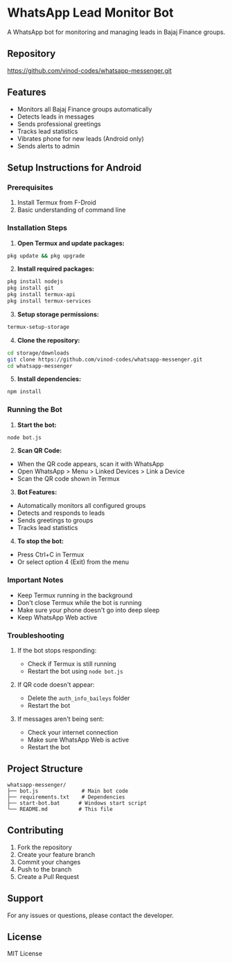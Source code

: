 # WhatsApp Lead Monitor Bot

A WhatsApp bot for monitoring and managing leads in Bajaj Finance groups.

## Repository
https://github.com/vinod-codes/whatsapp-messenger.git

## Features
- Monitors all Bajaj Finance groups automatically
- Detects leads in messages
- Sends professional greetings
- Tracks lead statistics
- Vibrates phone for new leads (Android only)
- Sends alerts to admin

## Setup Instructions for Android

### Prerequisites
1. Install Termux from F-Droid
2. Basic understanding of command line

### Installation Steps

1. **Open Termux and update packages:**
```bash
pkg update && pkg upgrade
```

2. **Install required packages:**
```bash
pkg install nodejs
pkg install git
pkg install termux-api
pkg install termux-services
```

3. **Setup storage permissions:**
```bash
termux-setup-storage
```

4. **Clone the repository:**
```bash
cd storage/downloads
git clone https://github.com/vinod-codes/whatsapp-messenger.git
cd whatsapp-messenger
```

5. **Install dependencies:**
```bash
npm install
```

### Running the Bot

1. **Start the bot:**
```bash
node bot.js
```

2. **Scan QR Code:**
- When the QR code appears, scan it with WhatsApp
- Open WhatsApp > Menu > Linked Devices > Link a Device
- Scan the QR code shown in Termux

3. **Bot Features:**
- Automatically monitors all configured groups
- Detects and responds to leads
- Sends greetings to groups
- Tracks lead statistics

4. **To stop the bot:**
- Press Ctrl+C in Termux
- Or select option 4 (Exit) from the menu

### Important Notes
- Keep Termux running in the background
- Don't close Termux while the bot is running
- Make sure your phone doesn't go into deep sleep
- Keep WhatsApp Web active

### Troubleshooting
1. If the bot stops responding:
   - Check if Termux is still running
   - Restart the bot using `node bot.js`

2. If QR code doesn't appear:
   - Delete the `auth_info_baileys` folder
   - Restart the bot

3. If messages aren't being sent:
   - Check your internet connection
   - Make sure WhatsApp Web is active
   - Restart the bot

## Project Structure
```
whatsapp-messenger/
├── bot.js              # Main bot code
├── requirements.txt    # Dependencies
├── start-bot.bat      # Windows start script
└── README.md          # This file
```

## Contributing
1. Fork the repository
2. Create your feature branch
3. Commit your changes
4. Push to the branch
5. Create a Pull Request

## Support
For any issues or questions, please contact the developer.

## License
MIT License
